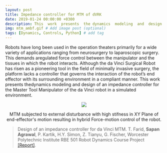 ```yaml
---
layout: post
title: Impedance controller for MTM of dVRK
date: 2019-01-24 00:00:00 +0300
description: This  work  presents  the dynamics  modeling  and  design  of  an  impedance  controller  for the  Master  Tool  Manipulator(MTM) of  the  da  Vinci  Robot Kit(dVRK) in  a  simulated  environment. 
img: mtm_ambf.gif # Add image post (optional)
tags: [Dynamics, Controls, Python] # add tag
---
```

Robots   have   long   been   used   in   the   operation theaters  primarily  for  a  wide  variety  of  applications  ranging from  neurosurgery  to  laparoscopic  surgery.  This  demands  aregulated force control between the manipulator and the tissues in  which  the  robot  interacts.  Although  the  da  Vinci  Surgical Robot  has  risen  as  a  pioneering  tool  in  the  field  of  minimally invasive  surgery,  the  platform  lacks  a  controller  that  governs the  interaction  of  the  robot’s  end  effector  with  its  surrounding environment  in  a  compliant  manner.  This  work  presents  thedynamics  modeling  and  design  of  an  impedance  controller  for the  Master  Tool  Manipulator  of  the  da  Vinci  robot  in  a  simulated  environment.

<p align="center">
    <img src="{{site.baseurl}}/assets/img/mtm_ambf.gif">
     <figcaption align="center"> MTM subjected to external disturbance with high stifness in XY Plane of end-effector's motion resulting in hybrid Force-motion control of the robot. </figcaption>
</p>

>Design of an impedance controller for da Vinci MTM. T. Farid, **Sapan Agrawal**, P. Kartik, H.Y. Simon, Z. Tianyu, G. Fischer, Worcester Polytechnic Institute RBE 501 Robot Dynamics Course Project [[Report]]({{site.baseurl}}/assets/pdf/Design_of_Impedence_controller_for_the_da_Vinci_MTM.pdf).
